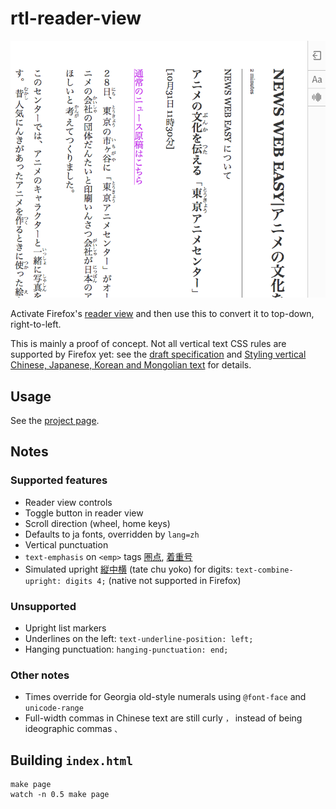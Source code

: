 # rtl-reader-view

![Screenshot](docs/screenshot.png)

Activate Firefox's [reader view](https://support.mozilla.org/en-US/kb/firefox-reader-view-clutter-free-web-pages) and then use this to convert it to top-down, right-to-left.

This is mainly a proof of concept. Not all vertical text CSS rules are supported by Firefox yet: see the [draft specification](https://drafts.csswg.org/css-writing-modes-4/#text-combine-upright) and [Styling vertical Chinese, Japanese, Korean and Mongolian text](https://www.w3.org/International/articles/vertical-text/) for details.

## Usage

See the [project page](https://gyng.github.io/rtl-reader-view).

## Notes

### Supported features

* Reader view controls
* Toggle button in reader view
* Scroll direction (wheel, home keys)
* Defaults to ja fonts, overridden by `lang=zh`
* Vertical punctuation
* `text-emphasis` on `<emp>` tags [圏点](https://ja.wikipedia.org/wiki/%E5%9C%8F%E7%82%B9), [着重号](https://zh.wikipedia.org/wiki/%E7%9D%80%E9%87%8D%E5%8F%B7)
* Simulated upright [縦中横](https://ja.wikipedia.org/wiki/%E7%B8%A6%E4%B8%AD%E6%A8%AA) (tate chu yoko) for digits: `text-combine-upright: digits 4;` (native not supported in Firefox)

### Unsupported

* Upright list markers
* Underlines on the left: `text-underline-position: left;`
* Hanging punctuation: `hanging-punctuation: end;`

### Other notes

* Times override for Georgia old-style numerals using `@font-face` and `unicode-range`
* Full-width commas in Chinese text are still curly `，` instead of being ideographic commas `、`

## Building `index.html`

    make page
    watch -n 0.5 make page
